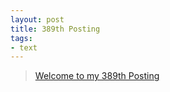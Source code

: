 ```yaml
---
layout: post
title: 389th Posting
tags: 
- text
---
```


> [Welcome to my 389th Posting](https://janghan-kor.tistory.com/1512)
